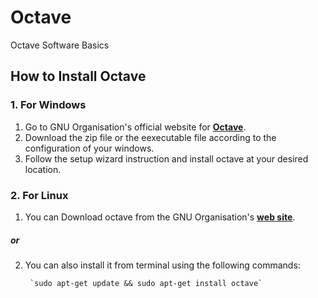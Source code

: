 # Octave
Octave Software Basics

## How to Install Octave

### 1. For Windows

1. Go to GNU Organisation's official website for **[Octave](https://www.gnu.org/software/octave/download.html)**.
2. Download the zip file or the eexecutable file according to the configuration of your windows.
3. Follow the setup wizard instruction and install octave at your desired location.

### 2. For Linux

1. You can Download octave from the GNU Organisation's **[web site](https://www.gnu.org/software/octave/download.html)**.
##### or
2. You can also install it from terminal using the following commands:
        
        `sudo apt-get update && sudo apt-get install octave`
